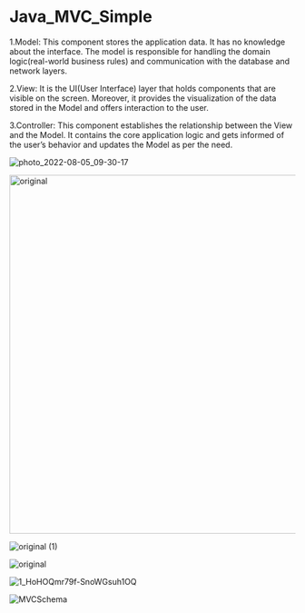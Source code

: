 # Java_MVC_Simple

1.Model: This component stores the application data. It has no knowledge about the interface. The model is responsible for handling the domain logic(real-world business rules) and communication with the database and network layers.

2.View: It is the UI(User Interface) layer that holds components that are visible on the screen. Moreover, it provides the visualization of the data stored in the Model and offers interaction to the user.

3.Controller: This component establishes the relationship between the View and the Model. It contains the core application logic and gets informed of the user’s behavior and updates the Model as per the need.


![photo_2022-08-05_09-30-17](https://user-images.githubusercontent.com/60017090/183099493-fe1a605e-3418-4821-8abd-c72383b42506.jpg)


<img width="632" alt="original" src="https://user-images.githubusercontent.com/60017090/182567052-7b3f1ce8-748a-4167-9c82-257565829f1a.png">

![original (1)](https://user-images.githubusercontent.com/60017090/182567096-65993592-91df-4d9c-b11c-ae9f757ed64e.png)

![original](https://user-images.githubusercontent.com/60017090/182572606-4815830b-83fd-4cb7-a1d1-bf6547101b5e.jpeg)

![1_HoHOQmr79f-SnoWGsuh1OQ](https://user-images.githubusercontent.com/60017090/182595357-2036b4f1-03f1-4271-97ea-fdab5006ad81.jpeg)

![MVCSchema](https://user-images.githubusercontent.com/60017090/182596538-33ce21f9-4127-4df5-bfba-efadb6f3fd53.png)

